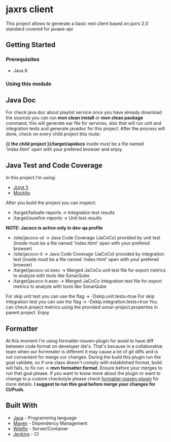 # jaxrs client

This project allows to generate a basic rest client based on jaxrs 2.0 standard
covered for javaee-api

## Getting Started

### Prerequisites

* Java 8

### Using this module


## Java Doc

For check java doc about playlist service once you have already download the sources you can run **mvn clean install** or **mvn clean package** command, 
this will generate ear file for  services, also that will run unit and integration tests and generate javadoc for this project. 
After the process will done, check on every child project this route:

**{{ the child project }}/target/apidocs** inside must be a file named 'index.html' open with your prefered browser and enjoy.

## Java Test and Code Coverage

In this project I'm using:

* [JUnit 5](https://junit.org/junit5/)
* [Mockito](https://site.mockito.org/)

After you build the project you can inspect:

- /target/failsafe-reports -> Integration test results
- /target/surefire-reports -> Unit test results

**NOTE:**  **Jacoco is active only in dev-qa profile**
- /site/jacoco-ut          -> Java Code Coverage (JaCoCo) provided by unit test (inside must be a file named 'index.html' open with your prefered browser)
- /site/jacoco-it          -> Java Code Coverage (JaCoCo) provided by integration test (inside must be a file named 'index.html' open with your prefered browser)
- /target/jacoco-ut.exec   -> Merged JaCoCo unit test file for export metrics to analyze with tools like SonarQube
- /target/jacoco-it.exec   -> Merged JaCoCo integration test file for export metrics to analyze with tools like SonarQube

For skip unit test you can use the flag 	   -> -Dskip.unit.tests=true
For skip integration test you can use the flag -> -Dskip.integration.tests=true
You can check project metrics using the provided sonar-project.properties in parent project. Enjoy

## Formatter

At this moment I'm using formatter-maven-plugin for avoid to have diff between code format on developer ide's.
That's because in a collaborative team when our formmater is different it may cause a lot of git diffs and is not convenient for merge our changes. 
During the build this plugin run the goal validate, so if one class doesn't comply with established format, 
build will fails, to fix run -> **mvn formatter:format**.
Ensure before your merges to run that goal please. 
If you want to know more about the plugin or want to change to a custom checkstyle please check [formatter-maven-plugin](https://code.revelc.net/formatter-maven-plugin/) for more details. 
**I suggest to run this goal before merge your changes for CI/Push.**

## Built With

* [Java](https://www.java.com/en/download/) - Programming language
* [Maven](https://maven.apache.org/) - Dependency Management
* [Wildfly](http://wildfly.org/) - Server/Container
* [Jenkins](https://jenkins.io/) - CI
